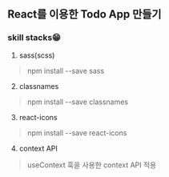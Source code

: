 ## React를 이용한 Todo App 만들기

### skill stacks😁
1. sass(scss)
>npm install --save sass

2. classnames
>npm install --save classnames

3. react-icons
>npm install --save react-icons

4. context API
> useContext 훅을 사용한 context API 적용